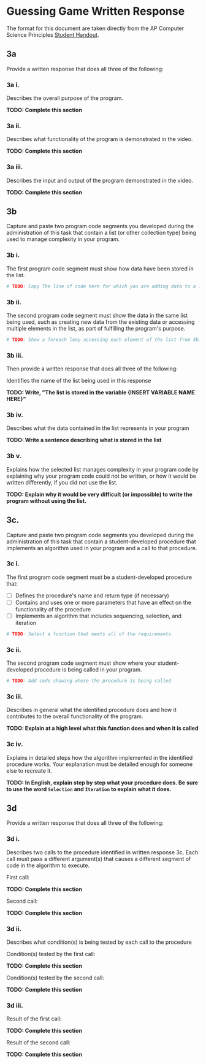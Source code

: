 # Guessing Game Written Response

The format for this document are taken directly from the AP Computer Science
Principles [Student Handout](../support/ap-csp-student-task-directions.pdf).

## 3a

Provide a written response that does all three of the following:

### 3a i.

Describes the overall purpose of the program.

**TODO: Complete this section**

### 3a ii.

Describes what functionality of the program is demonstrated in the video.

**TODO: Complete this section**

### 3a iii.

Describes the input and output of the program demonstrated in the video.

**TODO: Complete this section**

## 3b

Capture and paste two program code segments you developed during the
administration of this task that contain a list (or other collection type) being
used to manage complexity in your program.

### 3b i.

The first program code segment must show how data have been stored in the list.

```python
# TODO: Copy The line of code here for which you are adding data to a list
```

### 3b ii.

The second program code segment must show the data in the same list being used,
such as creating new data from the existing data or accessing multiple elements
in the list, as part of fulfilling the program's purpose.

```python
# TODO: Show a foreach loop accessing each element of the list from 3bi
```

### 3b iii.

Then provide a written response that does all three of the following:

Identifies the name of the list being used in this response

**TODO: Write, "The list is stored in the variable {INSERT VARIABLE NAME
HERE}"**

### 3b iv.

Describes what the data contained in the list represents in your program

**TODO: Write a sentence describing what is stored in the list**

### 3b v.

Explains how the selected list manages complexity in your program code by
explaining why your program code could not be written, or how it would be
written differently, if you did not use the list.

**TODO: Explain why it would be very difficult (or impossible) to write 
the program without using the list.**

## 3c.

Capture and paste two program code segments you developed during the
administration of this task that contain a student-developed procedure that
implements an algorithm used in your program and a call to that procedure.

### 3c i.

The first program code segment must be a student-developed procedure that:

- [ ] Defines the procedure's name and return type (if necessary)
- [ ] Contains and uses one or more parameters that have an effect on the functionality of the procedure
- [ ] Implements an algorithm that includes sequencing, selection, and iteration

```python
# TODO: Select a function that meets all of the requirements.
```

### 3c ii.

The second program code segment must show where your student-developed procedure is being called in your program.

```python
# TODO: Add code showing where the procedure is being called
```

### 3c iii.

Describes in general what the identified procedure does and how it contributes to the overall functionality of the program.

**TODO: Explain at a high level what this function does and when it is called**

### 3c iv.

Explains in detailed steps how the algorithm implemented in the identified procedure works. Your explanation must be detailed enough for someone else to recreate it.

**TODO: In English, explain step by step what your procedure does. Be sure to use the word `Selection` and `Iteration` to explain what it does.**

## 3d

Provide a written response that does all three of the following:

### 3d i.

Describes two calls to the procedure identified in written response 3c. Each call must pass a different argument(s) that causes a different segment of code in the algorithm to execute.

First call:

**TODO: Complete this section**

Second call:

**TODO: Complete this section**

### 3d ii.

Describes what condition(s) is being tested by each call to the procedure

Condition(s) tested by the first call:
 
**TODO: Complete this section**

Condition(s) tested by the second call:

**TODO: Complete this section**

### 3d iii.

Result of the first call:

**TODO: Complete this section**

Result of the second call:

**TODO: Complete this section**

